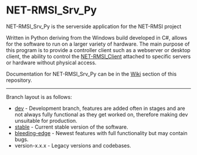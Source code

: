 # NET-RMSI_Srv_Py

NET-RMSI_Srv_Py is the serverside application for the NET-RMSI project

Written in Python deriving from the Windows build developed in C#, allows for the software to run on a larger variety of hardware. The main purpose of this program is to provide a controller client such as a webserver or desktop client, the ability to control the [NET-RMSI_Client](https://github.com/NET-RMSI/NET-RMSI_Client) attached to specific servers or hardware without physical access.


Documentation for NET-RMSI_Srv_Py can be in the [Wiki](https://github.com/NET-RMSI/NET-RMSI_Srv_Py/wiki) section of this repository.

***

Branch layout is as follows:
* [dev](https://github.com/NET-RMSI/NET-RMSI_Srv_Py/tree/dev/) - Development branch, features are added often in stages and are not always fully functional as they get worked on, therefore making dev unsuitable for production.
* [stable](https://github.com/NET-RMSI/NET-RMSI_Srv_Py/tree/stable/) - Current stable version of the software.
* [bleeding-edge](https://github.com/NET-RMSI/NET-RMSI_Srv_Py/tree/bleeding-edge/) - Newest features with full functionality but may contain bugs.
* version-x.x.x - Legacy versions and codebases.
